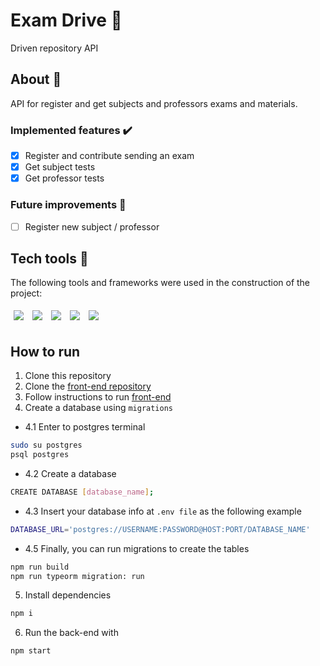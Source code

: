 # Exam Drive :memo:
Driven repository API
## About 🔎
API for register and get subjects and professors exams and materials.
### Implemented features :heavy_check_mark:
- [x] Register and contribute sending an exam
- [x] Get subject tests
- [x] Get professor tests
### Future improvements 🔮
- [ ] Register new subject / professor
## Tech tools :wrench:
The following tools and frameworks were used in the construction of the project:<br>
<p>
  <img style='margin: 5px;' src='https://img.shields.io/badge/Node.js-339933?style=for-the-badge&logo=nodedotjs&logoColor=white'>
  <img style='margin: 5px;' src='https://img.shields.io/badge/Express.js-000000?style=for-the-badge&logo=express&logoColor=white'>
  <img style='margin: 5px;' src="https://img.shields.io/badge/PostgreSQL-316192?style=for-the-badge&logo=postgresql&logoColor=white"/>
  <img style='margin: 5px;' src='https://img.shields.io/badge/Jest-C21325?style=for-the-badge&logo=jest&logoColor=white'>
  <img style='margin: 5px;' src="https://img.shields.io/badge/TypeScript-007ACC?style=for-the-badge&logo=typescript&logoColor=white"/>
</p>

## How to run
1. Clone this repository
2. Clone the [front-end repository](https://github.com/jotabraga/examdrive-frontend)
3. Follow instructions to run [front-end](https://github.com/jotabraga/examdrive-frontend)
4. Create a database using ``migrations`` 
- 4.1 Enter to postgres terminal
```bash
sudo su postgres
psql postgres
```
- 4.2 Create a database
```bash
CREATE DATABASE [database_name];
```
- 4.3 Insert your database info at ``.env file`` as the following example
```bash
DATABASE_URL='postgres://USERNAME:PASSWORD@HOST:PORT/DATABASE_NAME'
```
- 4.5 Finally, you can run migrations to create the tables
```bash
npm run build
npm run typeorm migration: run
```
5. Install dependencies
```bash
npm i
```
6. Run the back-end with
```bash
npm start
```
